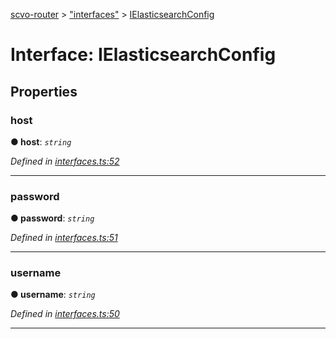 [scvo-router](../README.md) > ["interfaces"](../modules/_interfaces_.md) > [IElasticsearchConfig](../interfaces/_interfaces_.ielasticsearchconfig.md)



# Interface: IElasticsearchConfig


## Properties
<a id="host"></a>

###  host

**●  host**:  *`string`* 

*Defined in [interfaces.ts:52](https://github.com/scvodigital/scvo-router/blob/35f78e1/src/interfaces.ts#L52)*





___

<a id="password"></a>

###  password

**●  password**:  *`string`* 

*Defined in [interfaces.ts:51](https://github.com/scvodigital/scvo-router/blob/35f78e1/src/interfaces.ts#L51)*





___

<a id="username"></a>

###  username

**●  username**:  *`string`* 

*Defined in [interfaces.ts:50](https://github.com/scvodigital/scvo-router/blob/35f78e1/src/interfaces.ts#L50)*





___


